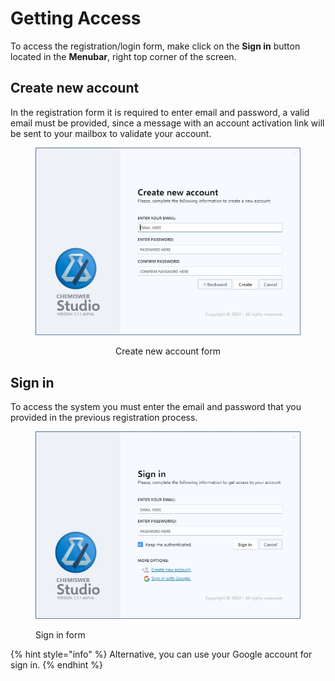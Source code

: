 # Getting Access

To access the registration/login form, make click on the **Sign in** button located in the **Menubar**, right top corner of the screen.

## Create new account

In the registration form it is required to enter email and password, a valid email must be provided, since a message with an account activation link will be sent to your mailbox to validate your account.

<div align="center">

<figure><img src="../.gitbook/assets/2023-02-28 13 10 20.jpg" alt=""><figcaption><p>Create new account form</p></figcaption></figure>

</div>

## Sign in

To access the system you must enter the email and password that you provided in the previous registration process.

<figure><img src="../.gitbook/assets/2023-02-28 13 09 26.jpg" alt=""><figcaption><p>Sign in form</p></figcaption></figure>

{% hint style="info" %}
Alternative, you can use your Google account for sign in.
{% endhint %}
